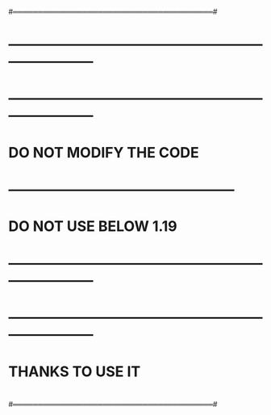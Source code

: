 #════════════════════════════════════════#
#                                        #
#        ————————————————————————        #
#        ————————————————————————        #
#                                        #
#         DO NOT MODIFY THE CODE         #
#            ————————————————            #
#         DO NOT USE BELOW 1.19          #
#                                        #
#        ————————————————————————        #
#        ————————————————————————        #
#                                        #
#            THANKS TO USE IT            #
#                                        #
#════════════════════════════════════════#

